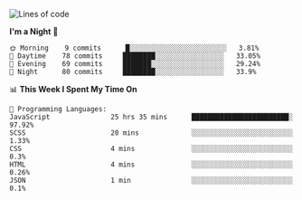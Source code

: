 <!--START_SECTION:waka-->
![Lines of code](https://img.shields.io/badge/From%20Hello%20World%20I%27ve%20Written-465570%20lines%20of%20code-blue)

**I'm a Night 🦉** 

```text
🌞 Morning    9 commits      █░░░░░░░░░░░░░░░░░░░░░░░░   3.81% 
🌆 Daytime    78 commits     ████████░░░░░░░░░░░░░░░░░   33.05% 
🌃 Evening    69 commits     ███████░░░░░░░░░░░░░░░░░░   29.24% 
🌙 Night      80 commits     ████████░░░░░░░░░░░░░░░░░   33.9%

```


📊 **This Week I Spent My Time On** 

```text
💬 Programming Languages: 
JavaScript               25 hrs 35 mins      ████████████████████████░   97.92% 
SCSS                     20 mins             ░░░░░░░░░░░░░░░░░░░░░░░░░   1.33% 
CSS                      4 mins              ░░░░░░░░░░░░░░░░░░░░░░░░░   0.3% 
HTML                     4 mins              ░░░░░░░░░░░░░░░░░░░░░░░░░   0.26% 
JSON                     1 min               ░░░░░░░░░░░░░░░░░░░░░░░░░   0.1%

```


<!--END_SECTION:waka-->
